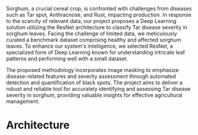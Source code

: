 Sorghum, a crucial cereal crop, is confronted with challenges from diseases such as Tar spot, Anthracnose, and Rust, impacting production. In response to the scarcity of relevant data, our project proposes a Deep Learning solution utilizing the ResNet architecture to classify Tar disease severity in sorghum leaves. Facing the challenge of limited data, we meticulously curated a benchmark dataset comprising healthy and affected sorghum leaves. To enhance our system's intelligence, we selected ResNet, a specialized form of Deep Learning known for understanding intricate leaf patterns and performing well with a small dataset. 

The proposed methodology incorporates image masking to emphasize disease-related features and severity assessment through automated detection and quantification of black spots. The project aims to deliver a robust and reliable tool for accurately identifying and assessing Tar disease severity in sorghum, providing valuable insights for effective agricultural management.


# Architecture
